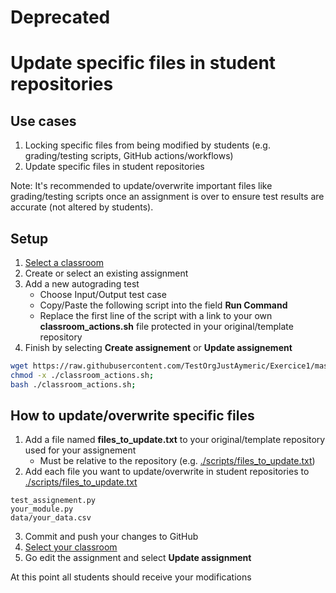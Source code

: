 # Deprecated
# Update specific files in student repositories
## Use cases

1. Locking specific files from being modified by students (e.g. grading/testing scripts, GitHub actions/workflows)
2. Update specific files in student repositories

Note: It's recommended to update/overwrite important files like grading/testing scripts once an assignment is over to ensure test results are accurate (not altered by students).

## Setup

1. [Select a classroom](https://classroom.github.com/classrooms/)
2. Create or select an existing assignment
3. Add a new autograding test
   * Choose Input/Output test case
   * Copy/Paste the following script into the field <b>Run Command</b>
   * Replace the first line of the script with a link to your own <b>classroom_actions.sh</b> file protected in your original/template repository
4. Finish by selecting <b>Create assignement</b> or <b>Update assignement</b>
 
```bash
wget https://raw.githubusercontent.com/TestOrgJustAymeric/Exercice1/master/scripts/classroom_actions.sh;
chmod -x ./classroom_actions.sh;
bash ./classroom_actions.sh;
```

## How to update/overwrite specific files
1. Add a file named <b>files_to_update.txt</b> to your original/template repository used for your assignement
   * Must be relative to the repository (e.g. [./scripts/files_to_update.txt](../scripts/files_to_update.txt))
2. Add each file you want to update/overwrite in student repositories to [./scripts/files_to_update.txt](../scripts/files_to_update.txt)
```
test_assignement.py
your_module.py
data/your_data.csv
```
3. Commit and push your changes to GitHub
4. [Select your classroom](https://classroom.github.com/classrooms/)
5. Go edit the assignment and select <b>Update assignment</b>

At this point all students should receive your modifications
